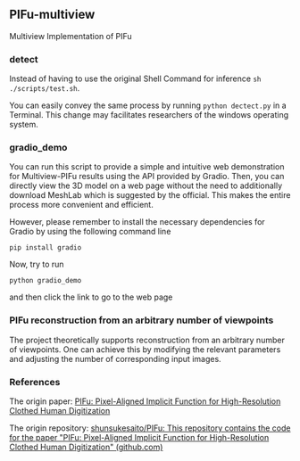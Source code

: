 ## PIFu-multiview
Multiview Implementation of PIFu

### detect
Instead of having to use the original Shell Command for inference  ``sh ./scripts/test.sh``.

You can easily convey the same process by running  ``python dectect.py``  in a Terminal. This change may facilitates researchers of the windows operating system.

### gradio_demo
You can run this script to provide a simple and intuitive web demonstration for Multiview-PIFu results using the API provided by Gradio. Then, you can directly view the 3D model on a web page without the need to additionally download MeshLab which is suggested by the official. This makes the entire process more convenient and efficient. 

However, please remember to install the necessary dependencies for Gradio by using the following command line

```
pip install gradio
```

Now, try to run 

```
python gradio_demo
```

and then click the link to go to the web page

### PIFu reconstruction from an arbitrary number of viewpoints

The project theoretically supports reconstruction from an arbitrary number of viewpoints. One can achieve this by modifying the relevant parameters and adjusting the number of corresponding input images.

### References

The origin paper: [PIFu: Pixel-Aligned Implicit Function for High-Resolution Clothed Human Digitization](https://shunsukesaito.github.io/PIFu/)

The origin repository: [shunsukesaito/PIFu: This repository contains the code for the paper "PIFu: Pixel-Aligned Implicit Function for High-Resolution Clothed Human Digitization" (github.com)](https://github.com/shunsukesaito/PIFu)

